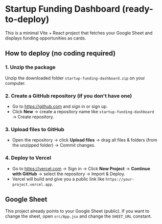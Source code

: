 
# Startup Funding Dashboard (ready-to-deploy)

This is a minimal Vite + React project that fetches your Google Sheet and displays funding opportunities as cards.

## How to deploy (no coding required)

### 1. Unzip the package
Unzip the downloaded folder `startup-funding-dashboard.zip` on your computer.

### 2. Create a GitHub repository (if you don't have one)
- Go to https://github.com and sign in or sign up.
- Click **New** → create a repository name like `startup-funding-dashboard` → Create repository.

### 3. Upload files to GitHub
- Open the repository → click **Upload files** → drag all files & folders (from the unzipped folder) → Commit changes.

### 4. Deploy to Vercel
- Go to https://vercel.com → Sign in → Click **New Project** → **Continue with GitHub** → select the repository → Import & Deploy.
- Vercel will build and give you a public link like `https://your-project.vercel.app`.

## Google Sheet
This project already points to your Google Sheet (public). If you want to change the sheet, open `src/App.jsx` and change the `SHEET_URL` constant.
